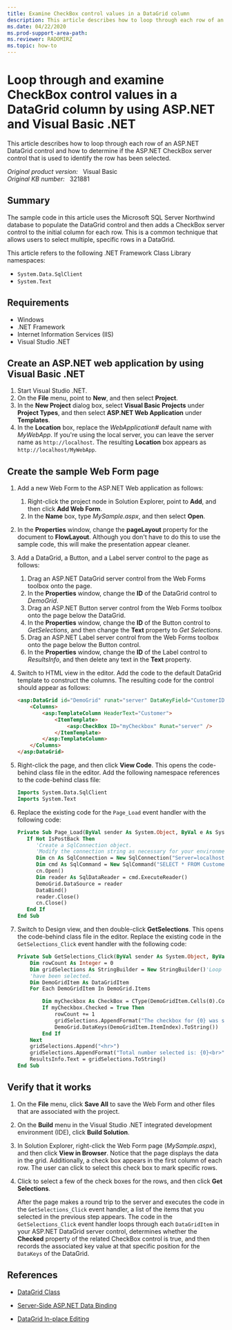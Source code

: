 ```yaml
---
title: Examine CheckBox control values in a DataGrid column
description: This article describes how to loop through each row of an ASP.NET DataGrid control. It also describes how to determine if the ASP.NET CheckBox server control that is used to identify the row has been selected.
ms.date: 04/22/2020
ms.prod-support-area-path:
ms.reviewer: RADOMIRZ
ms.topic: how-to
---
```

# Loop through and examine CheckBox control values in a DataGrid column by using ASP.NET and Visual Basic .NET

This article describes how to loop through each row of an ASP.NET DataGrid control and how to determine if the ASP.NET CheckBox server control that is used to identify the row has been selected.

_Original product version:_ &nbsp; Visual Basic  
_Original KB number:_ &nbsp; 321881

## Summary

The sample code in this article uses the Microsoft SQL Server Northwind database to populate the DataGrid control and then adds a CheckBox server control to the initial column for each row. This is a common technique that allows users to select multiple, specific rows in a DataGrid.

This article refers to the following .NET Framework Class Library namespaces:

- `System.Data.SqlClient`
- `System.Text`

## Requirements

- Windows
- .NET Framework
- Internet Information Services (IIS)
- Visual Studio .NET

## Create an ASP.NET web application by using Visual Basic .NET

1. Start Visual Studio .NET.
2. On the **File** menu, point to **New**, and then select **Project**.
3. In the **New Project** dialog box, select **Visual Basic Projects** under **Project Types**, and then select **ASP.NET Web Application** under **Templates**.
4. In the **Location** box, replace the *WebApplication#* default name with *MyWebApp*. If you're using the local server, you can leave the server name as `http://localhost`. The resulting **Location** box appears as `http://localhost/MyWebApp`.

## Create the sample Web Form page

1. Add a new Web Form to the ASP.NET Web application as follows:
   1. Right-click the project node in Solution Explorer, point to **Add**, and then click **Add Web Form**.
   2. In the **Name** box, type *MySample.aspx*, and then select **Open**.

2. In the **Properties** window, change the **pageLayout** property for the document to **FlowLayout**. Although you don't have to do this to use the sample code, this will make the presentation appear cleaner.

3. Add a DataGrid, a Button, and a Label server control to the page as follows:
   1. Drag an ASP.NET DataGrid server control from the Web Forms toolbox onto the page.
   2. In the **Properties** window, change the **ID** of the DataGrid control to *DemoGrid*.
   3. Drag an ASP.NET Button server control from the Web Forms toolbox onto the page below the DataGrid.
   4. In the **Properties** window, change the **ID** of the Button control to *GetSelections*, and then change the **Text** property to *Get Selections*.
   5. Drag an ASP.NET Label server control from the Web Forms toolbox onto the page below the Button control.
   6. In the **Properties** window, change the **ID** of the Label control to *ResultsInfo*, and then delete any text in the **Text** property.

4. Switch to HTML view in the editor. Add the code to the default DataGrid template to construct the columns. The resulting code for the control should appear as follows:

    ```aspx
    <asp:DataGrid id="DemoGrid" runat="server" DataKeyField="CustomerID">
        <Columns>
            <asp:TemplateColumn HeaderText="Customer">
                <ItemTemplate>
                    <asp:CheckBox ID="myCheckbox" Runat="server" />
                </ItemTemplate>
            </asp:TemplateColumn>
        </Columns>
    </asp:DataGrid>
    ```

5. Right-click the page, and then click **View Code**. This opens the code-behind class file in the editor. Add the following namespace references to the code-behind class file:

    ```vb
    Imports System.Data.SqlClient
    Imports System.Text
    ```

6. Replace the existing code for the `Page_Load` event handler with the following code:

    ```vb
    Private Sub Page_Load(ByVal sender As System.Object, ByVal e As System.EventArgs) Handles MyBase.Load
       If Not IsPostBack Then
          'Create a SqlConnection object.
          'Modify the connection string as necessary for your environment.
          Dim cn As SqlConnection = New SqlConnection("Server=localhost;database=Northwind;UID=sa;PWD=")
          Dim cmd As SqlCommand = New SqlCommand("SELECT * FROM Customers", cn)
          cn.Open()
          Dim reader As SqlDataReader = cmd.ExecuteReader()
          DemoGrid.DataSource = reader
          DataBind()
          reader.Close()
          cn.Close()
       End If
    End Sub
    ```

7. Switch to Design view, and then double-click **GetSelections**. This opens the code-behind class file in the editor. Replace the existing code in the `GetSelections_Click` event handler with the following code:

    ```vb
    Private Sub GetSelections_Click(ByVal sender As System.Object, ByVal e As System.EventArgs) Handles GetSelections.Click
        Dim rowCount As Integer = 0
        Dim gridSelections As StringBuilder = New StringBuilder()'Loop through each DataGridItem, and determine which CheckBox controls
        'have been selected.
        Dim DemoGridItem As DataGridItem
        For Each DemoGridItem In DemoGrid.Items

            Dim myCheckbox As CheckBox = CType(DemoGridItem.Cells(0).Controls(1), CheckBox)
            If myCheckbox.Checked = True Then
                rowCount += 1
                gridSelections.AppendFormat("The checkbox for {0} was selected<br>", _
                DemoGrid.DataKeys(DemoGridItem.ItemIndex).ToString())
            End If
        Next
        gridSelections.Append("<hr>")
        gridSelections.AppendFormat("Total number selected is: {0}<br>", rowCount.ToString())
        ResultsInfo.Text = gridSelections.ToString()
    End Sub
    ```

## Verify that it works

1. On the **File** menu, click **Save All** to save the Web Form and other files that are associated with the project.

2. On the **Build** menu in the Visual Studio .NET integrated development environment (IDE), click **Build Solution**.

3. In Solution Explorer, right-click the Web Form page (*MySample.aspx*), and then click **View in Browser**. Notice that the page displays the data in the grid. Additionally, a check box appears in the first column of each row. The user can click to select this check box to mark specific rows.

4. Click to select a few of the check boxes for the rows, and then click **Get Selections**.

    After the page makes a round trip to the server and executes the code in the `GetSelections_Click` event handler, a list of the items that you selected in the previous step appears. The code in the `GetSelections_Click` event handler loops through each `DataGridItem` in your ASP.NET DataGrid server control, determines whether the **Checked** property of the related CheckBox control is true, and then records the associated key value at that specific position for the `DataKeys` of the DataGrid.

## References

- [DataGrid Class](/dotnet/api/system.web.ui.webcontrols.datagrid?&view=netframework-4.8&preserve-view=true)

- [Server-Side ASP.NET Data Binding](/archive/msdn-magazine/2001/april/cutting-edge-server-side-asp-net-data-binding-part-2-customizing-the-datagrid-control)

- [DataGrid In-place Editing](/archive/msdn-magazine/2001/june/cutting-edge-datagrid-in-place-editing)
